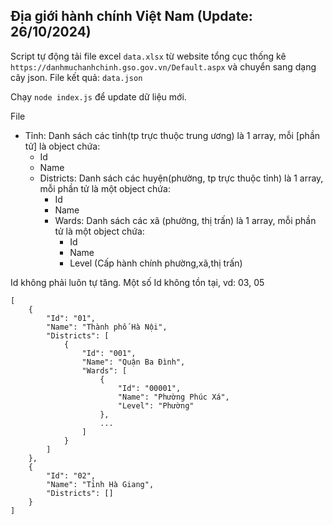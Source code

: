 ## Địa giới hành chính Việt Nam (Update: 26/10/2024)
 Script tự động tải file excel ``data.xlsx`` từ website tổng cục thống kê ``https://danhmuchanhchinh.gso.gov.vn/Default.aspx`` và chuyển sang dạng cây json. File kết quả: ``data.json``

 Chạy ```node index.js``` để update dữ liệu mới.

 File 

  - Tỉnh: Danh sách các tỉnh(tp trực thuộc trung ương) là 1 array, mỗi [phần tử] là object chứa:
    + Id
    + Name
    + Districts: Danh sách các huyện(phường, tp trực thuộc tỉnh) là 1 array, mỗi phần tử là một object chứa:
        + Id
        + Name
        + Wards: Danh sách các xã (phường, thị trấn) là 1 array, mỗi phần tử là một object chứa:
          + Id
          + Name
          + Level (Cấp hành chính phường,xã,thị trấn)


 Id không phải luôn tự tăng. Một số Id không tồn tại, vd: 03, 05

```
[
    {
        "Id": "01",
        "Name": "Thành phố Hà Nội",
        "Districts": [
            {
                "Id": "001",
                "Name": "Quận Ba Đình",
                "Wards": [
                    {
                        "Id": "00001",
                        "Name": "Phường Phúc Xá",
                        "Level": "Phường"
                    },
                    ...
                ]
            }
        ]
    },
    {
        "Id": "02",
        "Name": "Tỉnh Hà Giang",
        "Districts": []
    }
]
```
